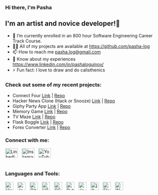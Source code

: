 ### Hi there, I'm Pasha 

## I'm an artist and novice developer!👋
- 🌱 I’m currently enrolled in an 800 hour Software Engineering Career Track Course.
- 👨‍💻 All of my projects are available at https://github.com/pasha-log
- 📫 How to reach me pasha.log@gmail.com 
- 📄 Know about my experiences https://www.linkedin.com/in/pashaloguinov/ 
- ⚡ Fun fact: I love to draw and do calisthenics

### Check out some of my recent projects:
- Connect Four [Link](https://pasha-log.github.io/connect-four-oo-version/) | [Repo](https://github.com/pasha-log/connect-four-oo-version)
- Hacker News Clone (Hack or Snooze) [Link](https://pasha-log.github.io/hack-or-snooze/) | [Repo](https://github.com/pasha-log/hack-or-snooze)
- Giphy Party App [Link](https://pasha-log.github.io/giphy-party-app/) | [Repo](https://github.com/pasha-log/giphy-party-app)
- Memory Game [Link](https://pasha-log.github.io/memory-game/) | [Repo](https://github.com/pasha-log/memory-game/tree/main)
- TV Maze [Link](https://pasha-log.github.io/tv-maze/) | [Repo](https://github.com/pasha-log/tv-maze)
- Flask Boggle [Link](https://pasha-boggle.herokuapp.com/) | [Repo](https://github.com/pasha-log/flask-boggle)
- Forex Converter [Link](https://pasha-forex-converter.herokuapp.com/) | [Repo](https://github.com/pasha-log/flask-forex-converter)

### Connect with me:
[<img align="left" alt="LinkedIn" height="30px" width="40px" src="https://raw.githubusercontent.com/rahuldkjain/github-profile-readme-generator/master/src/images/icons/Social/linked-in-alt.svg" style="padding-right:10px;" />][linkedin]
&nbsp;&nbsp;
[<img align="left" alt="Instagram" height="30px" width="40px" src="https://cdn.jsdelivr.net/npm/simple-icons@3.13.0/icons/instagram.svg" style="padding-right:10px;" />][instagram]
&nbsp;&nbsp;
[<img align="left" alt="YouTube" height="30px" width="40px" src="https://cdn.jsdelivr.net/npm/simple-icons@3.13.0/icons/youtube.svg" style="padding-right:10px;" />][youtube]

<br />

### Languages and Tools: 
[<img align="left" alt="Visual Studio Code" width="26px" src="https://cdn.jsdelivr.net/gh/devicons/devicon/icons/vscode/vscode-original.svg" style="padding-right:10px;" />][vscode]
[<img align="left" alt="JavaScript" width="26px" src="https://cdn.jsdelivr.net/gh/devicons/devicon/icons/javascript/javascript-original.svg" style="padding-right:10px;" />][javascript]
[<img align="left" alt="Git" width="26px" src="https://cdn.jsdelivr.net/gh/devicons/devicon/icons/git/git-original.svg" style="padding-right:10px;" />][github]
[<img align="left" alt="HTML5" width="26px" src="https://cdn.jsdelivr.net/gh/devicons/devicon/icons/html5/html5-original.svg" style="padding-right:10px;" />][html5] 
[<img align="left" alt="CSS3" width="26px" src="https://cdn.jsdelivr.net/gh/devicons/devicon/icons/css3/css3-original.svg" style="padding-right:10px;" />][css3]
[<img align="left" alt="Python3" width="26px" src="https://cdn.jsdelivr.net/npm/@programming-languages-logos/python@0.0.0/python.svg" style="padding-right:10px;" />][python]
[<img align="left" alt="Jasmine" width="26px" src="https://upload.wikimedia.org/wikipedia/en/2/22/Logo_jasmine.svg" style="padding-right:10px;" />][jasmine]
[<img align="left" alt="jQuery" width="26px" src="https://cdn.worldvectorlogo.com/logos/jquery-4.svg" style="padding-right:10px;" />][jquery]
[<img align="left" alt="Flask" width="26px" src="https://kevin-brown.com/images/flask-logo.svg" style="padding-right:10px;" />][flask]
[<img align="left" alt="WSL" width="26px" src="https://www.vectorlogo.zone/logos/ubuntu/ubuntu-icon.svg" style="padding-right:10px;" />][wsl]

<br />
<br />

[youtube]: https://www.youtube.com/channel/UCR96EwkrIraOPOId7_G5evQ 
[linkedin]: https://www.linkedin.com/in/pashaloguinov/ 
[instagram]: https://www.instagram.com/grammarcommie/
[github]: https://git-scm.com/ 
[python]: https://www.python.org/ 
[vscode]: https://code.visualstudio.com/ 
[html5]: https://www.w3.org/html/
[css3]: https://developer.mozilla.org/en-US/docs/Web/CSS 
[javascript]: https://developer.mozilla.org/en-US/docs/Web/JavaScript
[jasmine]: https://jasmine.github.io/
[jquery]: https://jquery.com/
[flask]: https://flask.palletsprojects.com/en/2.2.x/
[wsl]: https://ubuntu.com/wsl
